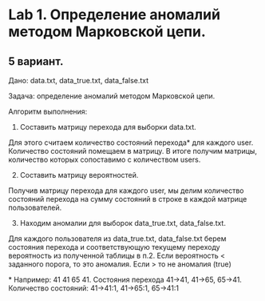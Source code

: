 
# Lab 1. Определение аномалий методом Марковской цепи. 
## 5 вариант.
Дано: data.txt, data_true.txt, data_false.txt 

Задача: определение аномалий методом Марковской цепи. 

Алгоритм выполнения:
1. Составить матрицу перехода для выборки data.txt. 

Для этого считаем количество состояний перехода* для каждого user. Количество состояний помещаем в матрицу. В итоге получим матрицы, количество которых сопоставимо с количеством users.

2. Составить матрицу вероятностей.

Получив матрицу перехода для каждого user, мы делим количество состояний перехода на сумму состояний в строке в каждой матрице пользователей.

3. Находим аномалии для выборок data_true.txt, data_false.txt.

Для каждого пользователя из data_true.txt, data_false.txt берем состояния перехода и соответствующую текущему переходу вероятность из полученной таблицы в п.2. Если вероятность < заданного порога, то это аномалия. Если > то не аномалия (true)

\* Например: 41 41 65 41. Состояния перехода 41->41, 41->65, 65->41. Количество состояний: 41->41:1, 41->65:1, 65->41:1

